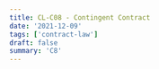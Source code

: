 ```yaml
---
title: CL-C08 - Contingent Contract
date: '2021-12-09'
tags: ['contract-law']
draft: false
summary: 'C8'
---
```

